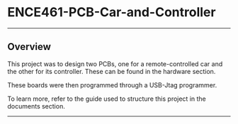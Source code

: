 # ENCE461-PCB-Car-and-Controller

---

## **Overview**


This project was to design two PCBs, one for a remote-controlled car and the other for its controller. These can be found in the hardware section.

These boards were then programmed through a USB-Jtag programmer.

To learn more, refer to the guide used to structure this project in the documents section.

---
